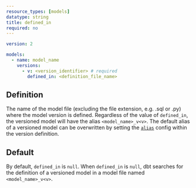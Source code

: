 ```yaml
---
resource_types: [models]
datatype: string
title: defined_in
required: no
---
```



<File name='models/<schema>.yml'>

```yml
version: 2

models:
  - name: model_name
    versions: 
      - v: <version_identifier> # required
        defined_in: <definition_file_name>
```

</File>

## Definition
The name of the model file (excluding the file extension, e.g. .sql or .py) where the model version is defined. Regardless of the value of `defined_in`, the versioned model will have the alias `<model_name>_v<v>`. The default alias of a versioned model can be overwritten by setting the [`alias`](resource-configs/alias) config within the version definition.

## Default
By default, `defined_in` is `null`. When `defined_in` is `null`, dbt searches for the definition of a versioned model in a model file named `<model_name>_v<v>`.
